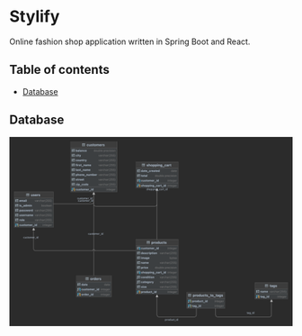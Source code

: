 # Stylify

Online fashion shop application written in Spring Boot and React.

## Table of contents
* [Database](#database)

## Database
![Schema](./ERD.png)